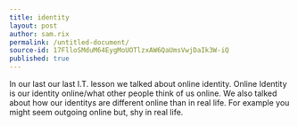 ```yaml
---
title: identity
layout: post
author: sam.rix
permalink: /untitled-document/
source-id: 17FlloSMduM64EygMoUOTlzxAW6QaUmsVwjDaIk3W-iQ
published: true
---
```

In our last our last I.T. lesson we talked about online identity. Online Identity is our identity online/what other people think of us online. We also talked about how our identitys are different online than in real life. For example you might seem outgoing online but, shy in real life.

